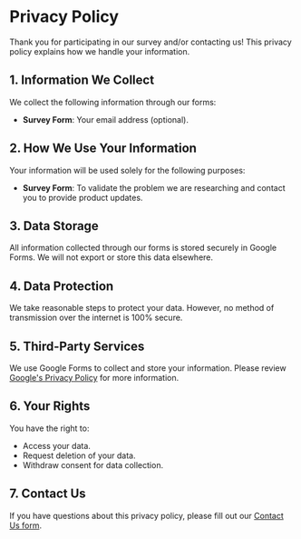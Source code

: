 # Privacy Policy

Thank you for participating in our survey and/or contacting us! This privacy policy explains how we handle your information.

## 1. Information We Collect
We collect the following information through our forms:
- **Survey Form**: Your email address (optional).

## 2. How We Use Your Information
Your information will be used solely for the following purposes:
- **Survey Form**: To validate the problem we are researching and contact you to provide product updates.

## 3. Data Storage
All information collected through our forms is stored securely in Google Forms. We will not export or store this data elsewhere.

## 4. Data Protection
We take reasonable steps to protect your data. However, no method of transmission over the internet is 100% secure.

## 5. Third-Party Services
We use Google Forms to collect and store your information. Please review [Google's Privacy Policy](https://policies.google.com/privacy) for more information.

## 6. Your Rights
You have the right to:
- Access your data.
- Request deletion of your data.
- Withdraw consent for data collection.

## 7. Contact Us
If you have questions about this privacy policy, please fill out our [Contact Us form](mailto:jaroslaw.dziuk@gmail.com).
